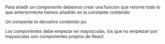 Para añadir un componente debemos crear una funcion que retorne todo lo que anteriormente hemos añadido en la constante contenido

Un compente te devuelve contenido jsx

Los componentes debe empezar en mayúsculas, los que no empiezan por mayusculas son componentes propios de React
